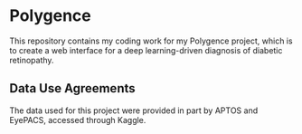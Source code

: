 # Polygence
This repository contains my coding work for my Polygence project, which is to create a web interface for a deep learning-driven diagnosis of diabetic retinopathy.

## Data Use Agreements
The data used for this project were provided in part by APTOS and EyePACS, accessed through Kaggle.

